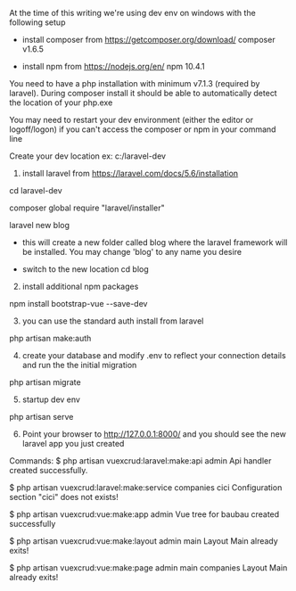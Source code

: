 At the time of this writing we're using dev env on windows with the following setup

- install composer from https://getcomposer.org/download/
composer v1.6.5

- install npm from https://nodejs.org/en/
npm 10.4.1

You need to have a php installation with minimum v7.1.3 (required by laravel). During composer install it should be able to automatically detect the location of your php.exe

You may need to restart your dev environment (either the editor or logoff/logon) if you can't access the composer or npm in your command line


Create your dev location ex:
c:/laravel-dev

1. install laravel from https://laravel.com/docs/5.6/installation

cd laravel-dev

composer global require "laravel/installer"

laravel new blog

- this will create a new folder called blog where the laravel framework will be installed. You may change 'blog' to any name you desire


- switch to the new location
cd blog

2. install additional npm packages

npm install bootstrap-vue --save-dev

3. you can use the standard auth install from laravel

php artisan make:auth

4. create your database and modify .env to reflect your connection details and run the the initial migration

php artisan migrate

5. startup dev env 

php artisan serve

6. Point your browser to http://127.0.0.1:8000/ and you should see the new laravel app you just created

Commands:
$ php artisan vuexcrud:laravel:make:api admin
Api handler created successfully.

$ php artisan vuexcrud:laravel:make:service companies cici
Configuration section "cici" does not exists!

$ php artisan vuexcrud:vue:make:app admin
Vue tree for baubau created successfully

$ php artisan vuexcrud:vue:make:layout admin main
Layout Main already exits!

$ php artisan vuexcrud:vue:make:page admin main companies
Layout Main already exits!
